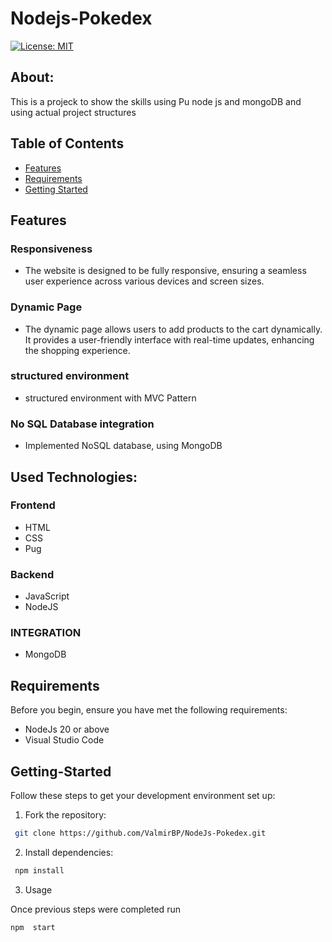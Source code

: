 # Nodejs-Pokedex

[![License: MIT](https://img.shields.io/badge/License-MIT-yellow.svg)](https://github.com/ValmirBP/NodeJs-Pokedex/blob/main/LICENSE)

## About:

This is a projeck  to show the skills using Pu node js and mongoDB and  using  actual  project  structures

## Table of Contents

- [Features](#Features)
- [Requirements](#Requirements)
- [Getting Started](#Getting-Started)

## Features

### Responsiveness
- The website is designed to be fully responsive, ensuring a seamless user experience across various devices and screen sizes.

### Dynamic Page
- The dynamic page allows users to add products to the cart dynamically. It provides a user-friendly interface with real-time updates, enhancing the shopping experience.

### structured  environment
- structured  environment with MVC Pattern

### No SQL  Database integration
- Implemented NoSQL database, using MongoDB

## Used Technologies:

### Frontend
- HTML
- CSS
- Pug

### Backend
- JavaScript
- NodeJS

### INTEGRATION
- MongoDB
  
## Requirements

Before you begin, ensure you have met the following requirements:

- NodeJs 20 or above
- Visual Studio Code

## Getting-Started

Follow these steps to get your development environment set up:

1. Fork the repository:

```bash
 git clone https://github.com/ValmirBP/NodeJs-Pokedex.git
```
2. Install dependencies:

```bash
 npm install
```

3. Usage

Once previous  steps  were completed run

```bash
npm  start
```
